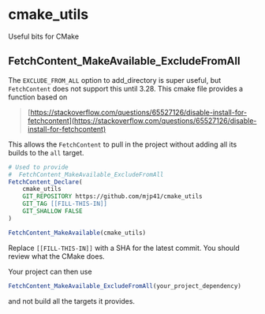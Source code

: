 # cmake_utils
Useful bits for CMake

## FetchContent_MakeAvailable_ExcludeFromAll

The `EXCLUDE_FROM_ALL` option to add_directory is super useful, but `FetchContent` does not support this until 3.28.  This cmake file provides a function based on
> [https://stackoverflow.com/questions/65527126/disable-install-for-fetchcontent](https://stackoverflow.com/questions/65527126/disable-install-for-fetchcontent)

This allows the `FetchContent` to pull in the project without adding all its builds to the `all` target.

```cmake
# Used to provide
#  FetchContent_MakeAvailable_ExcludeFromAll
FetchContent_Declare(
    cmake_utils
    GIT_REPOSITORY https://github.com/mjp41/cmake_utils
    GIT_TAG [[FILL-THIS-IN]]  
    GIT_SHALLOW FALSE
)

FetchContent_MakeAvailable(cmake_utils)
```

Replace `[[FILL-THIS-IN]]` with a SHA for the latest commit.  You should review what the CMake does.

Your project can then use 
```cmake
FetchContent_MakeAvailable_ExcludeFromAll(your_project_dependency)
```
and not build all the targets it provides.
